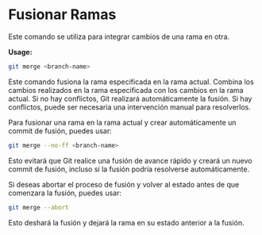 # Fusionar Ramas

Este comando se utiliza para integrar cambios de una rama en otra.

**Usage:**

```bash
git merge <branch-name>
```

Este comando fusiona la rama especificada en la rama actual. Combina los cambios realizados en la rama especificada con los cambios en la rama actual. Si no hay conflictos, Git realizará automáticamente la fusión. Si hay conflictos, puede ser necesaria una intervención manual para resolverlos.

Para fusionar una rama en la rama actual y crear automáticamente un commit de fusión, puedes usar:

```bash
git merge --no-ff <branch-name>
```

Esto evitará que Git realice una fusión de avance rápido y creará un nuevo commit de fusión, incluso si la fusión podría resolverse automáticamente.

Si deseas abortar el proceso de fusión y volver al estado antes de que comenzara la fusión, puedes usar:

```bash
git merge --abort
```
Esto deshará la fusión y dejará la rama en su estado anterior a la fusión.